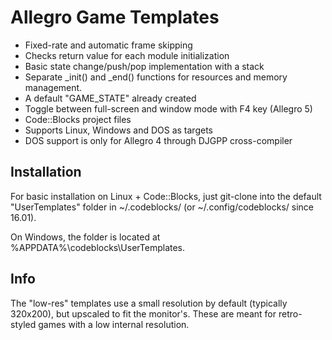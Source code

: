 # Allegro Game Templates

* Fixed-rate and automatic frame skipping
* Checks return value for each module initialization
* Basic state change/push/pop implementation with a stack
* Separate _init() and _end() functions for resources and memory management.
* A default "GAME_STATE" already created
* Toggle between full-screen and window mode with F4 key (Allegro 5)
* Code::Blocks project files
* Supports Linux, Windows and DOS as targets
* DOS support is only for Allegro 4 through DJGPP cross-compiler

## Installation

For basic installation on Linux + Code::Blocks, just git-clone into the default "UserTemplates" folder in ~/.codeblocks/ (or ~/.config/codeblocks/ since 16.01).

On Windows, the folder is located at %APPDATA%\codeblocks\UserTemplates.

## Info

The "low-res" templates use a small resolution by default (typically 320x200), but upscaled to fit the monitor's. These are meant for retro-styled games with a low internal resolution.
